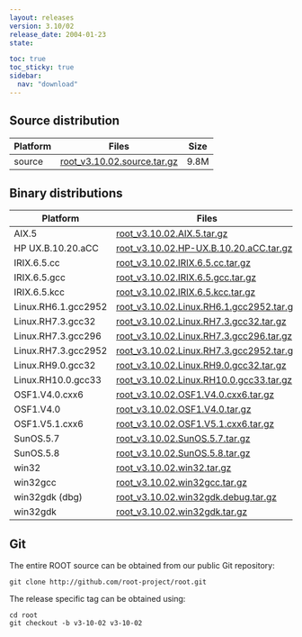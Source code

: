 ```yaml
---
layout: releases
version: 3.10/02
release_date: 2004-01-23
state:

toc: true
toc_sticky: true
sidebar:
  nav: "download"
---
```



## Source distribution

| Platform       | Files | Size |
|-----------|-------|-----|
| source | [root_v3.10.02.source.tar.gz](https://root.cern.ch/download/root_v3.10.02.source.tar.gz) | 9.8M |


## Binary distributions

| Platform       | Files | Size |
|-----------|-------|-----|
| AIX.5 | [root_v3.10.02.AIX.5.tar.gz](https://root.cern.ch/download/root_v3.10.02.AIX.5.tar.gz) |  17M |
| HP UX.B.10.20.aCC | [root_v3.10.02.HP-UX.B.10.20.aCC.tar.gz](https://root.cern.ch/download/root_v3.10.02.HP-UX.B.10.20.aCC.tar.gz) |  20M |
| IRIX.6.5.cc | [root_v3.10.02.IRIX.6.5.cc.tar.gz](https://root.cern.ch/download/root_v3.10.02.IRIX.6.5.cc.tar.gz) |  18M |
| IRIX.6.5.gcc | [root_v3.10.02.IRIX.6.5.gcc.tar.gz](https://root.cern.ch/download/root_v3.10.02.IRIX.6.5.gcc.tar.gz) |  24M |
| IRIX.6.5.kcc | [root_v3.10.02.IRIX.6.5.kcc.tar.gz](https://root.cern.ch/download/root_v3.10.02.IRIX.6.5.kcc.tar.gz) |  17M |
| Linux.RH6.1.gcc2952 | [root_v3.10.02.Linux.RH6.1.gcc2952.tar.gz](https://root.cern.ch/download/root_v3.10.02.Linux.RH6.1.gcc2952.tar.gz) |  15M |
| Linux.RH7.3.gcc32 | [root_v3.10.02.Linux.RH7.3.gcc32.tar.gz](https://root.cern.ch/download/root_v3.10.02.Linux.RH7.3.gcc32.tar.gz) |  15M |
| Linux.RH7.3.gcc296 | [root_v3.10.02.Linux.RH7.3.gcc296.tar.gz](https://root.cern.ch/download/root_v3.10.02.Linux.RH7.3.gcc296.tar.gz) |  17M |
| Linux.RH7.3.gcc2952 | [root_v3.10.02.Linux.RH7.3.gcc2952.tar.gz](https://root.cern.ch/download/root_v3.10.02.Linux.RH7.3.gcc2952.tar.gz) |  16M |
| Linux.RH9.0.gcc32 | [root_v3.10.02.Linux.RH9.0.gcc32.tar.gz](https://root.cern.ch/download/root_v3.10.02.Linux.RH9.0.gcc32.tar.gz) |  15M |
| Linux.RH10.0.gcc33 | [root_v3.10.02.Linux.RH10.0.gcc33.tar.gz](https://root.cern.ch/download/root_v3.10.02.Linux.RH10.0.gcc33.tar.gz) |  14M |
| OSF1.V4.0.cxx6 | [root_v3.10.02.OSF1.V4.0.cxx6.tar.gz](https://root.cern.ch/download/root_v3.10.02.OSF1.V4.0.cxx6.tar.gz) |  18M |
| OSF1.V4.0 | [root_v3.10.02.OSF1.V4.0.tar.gz](https://root.cern.ch/download/root_v3.10.02.OSF1.V4.0.tar.gz) |  20M |
| OSF1.V5.1.cxx6 | [root_v3.10.02.OSF1.V5.1.cxx6.tar.gz](https://root.cern.ch/download/root_v3.10.02.OSF1.V5.1.cxx6.tar.gz) |  17M |
| SunOS.5.7 | [root_v3.10.02.SunOS.5.7.tar.gz](https://root.cern.ch/download/root_v3.10.02.SunOS.5.7.tar.gz) |  19M |
| SunOS.5.8 | [root_v3.10.02.SunOS.5.8.tar.gz](https://root.cern.ch/download/root_v3.10.02.SunOS.5.8.tar.gz) |  19M |
| win32 | [root_v3.10.02.win32.tar.gz](https://root.cern.ch/download/root_v3.10.02.win32.tar.gz) |  14M |
| win32gcc | [root_v3.10.02.win32gcc.tar.gz](https://root.cern.ch/download/root_v3.10.02.win32gcc.tar.gz) |  18M |
| win32gdk (dbg) | [root_v3.10.02.win32gdk.debug.tar.gz](https://root.cern.ch/download/root_v3.10.02.win32gdk.debug.tar.gz) |  25M |
| win32gdk | [root_v3.10.02.win32gdk.tar.gz](https://root.cern.ch/download/root_v3.10.02.win32gdk.tar.gz) |  15M |


## Git
The entire ROOT source can be obtained from our public Git repository:

~~~
git clone http://github.com/root-project/root.git
~~~
The release specific tag can be obtained using:
~~~
cd root
git checkout -b v3-10-02 v3-10-02
~~~

